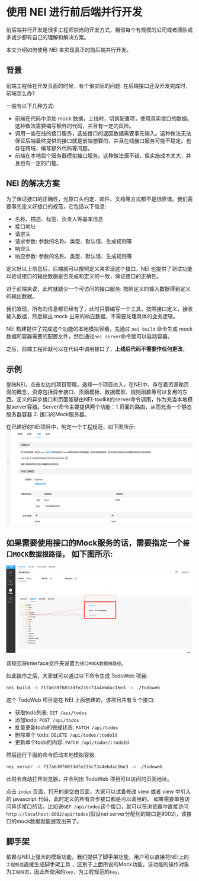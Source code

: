 # 使用 NEI 进行前后端并行开发

前后端并行开发是很多工程师崇尚的开发方式，相信每个有规模的公司或者团队或多或少都有自己的理解和解决方案。

本文介绍如何使用 NEI 来实现真正的前后端并行开发。


## 背景

前端工程师在开发页面的时候，有个很实际的问题: 在后端接口还没开发完成时，前端怎么办?

一般有以下几种方式:

* 前端在代码中添加 mock 数据，上线时，切换配置项，使用真实接口的数据。这种做法需要编写额外的代码，并且有一定的风险。
* 调用一些在线的接口服务，这些接口的返回数据需要事先输入。这种做法无法保证后端最终提供的接口就是前端想要的，并且在线接口服务可能不稳定。也存在跨域、编写额外代码等问题。
* 前端在本地启个服务器模拟接口服务。这种做法很不错，但实施成本太大，并且也有一定的门槛。

## NEI 的解决方案

为了保证接口的正确性，光靠口头约定、邮件、文档等方式都不是很靠谱。我们需要事先定义好接口的规范，它包括以下信息:

* 名称、描述、标签、负责人等基本信息
* 接口地址
* 请求头
* 请求参数: 参数的名称、类型、默认值、生成规则等
* 响应头
* 响应参数: 参数的名称、类型、默认值、生成规则等

定义好以上信息后，后端就可以按照定义来实现这个接口，NEI 也提供了测试功能以验证接口的输出数据是否完成和定义的一致，保证接口的正确性。

对于前端来说，此时就缺少一个可访问的接口服务: 按照定义的输入数据得到定义的输出数据。

我们发现，所有的信息都已经有了，此时只要编写一个工具，按照接口定义，接收输入数据，然后输出 mock 出来的响应数据，不需要处理具体的业务逻辑。

NEI 构建提供了完成这个功能的本地模拟容器，先通过 `nei build` 命令生成 mock 数据和容器需要的配置文件，然后通过`nei server`命令就可以启动容器。

之后，前端工程师就可以在代码中调用接口了，**上线后代码不需要作任何更改**。

## 示例

登陆NEI，点击左边的项目管理，选择一个项目进入。在NEI中，存在着资源和页面的概念，资源包括异步接口、页面模板、数据模型、规则函数等可以复用的东西。定义的异步接口和页面能够由NEI-toolkit的server命令调用，作为充当本地模拟server容器。Server命令主要提供两个功能：1.页面的路由，从而充当一个静态服务器容器 2. 接口的Mock服务器。

在已建好的NEI项目中，制定一个工程规范，如下图所示:
![指定工程规范](./res/nei-set-spec.png)

## 如果需要使用接口的Mock服务的话，需要指定一个`接口MOCK数据根路径`， 如下图所示:
![设置mock根路径](./res/nei-set-mock-dir.png)

该规范将interface文件夹设置为`接口MOCK数据根路径`。

如此操作之后，大家就可以通过以下命令生成 TodoWeb 项目:

```bash
nei build -k 717a630f6033dfe235c73a4e6dac16e3 -o ./todoweb
```

这个 TodoWeb 项目是在 NEI 上面创建的，该项目共有 5 个接口:

* 获取todo列表:             `GET /api/todos`
* 添加todo:                `POST /api/todos`
* 批量更新todo的完成状态:    `PATCH /api/todos`
* 删除单个 todo:            `DELETE /api/todos/:todoId`
* 更新单个todo的内容:        `PATCH /api/todos/:todoId`

然后运行下面的命令启动本地模拟容器:

```bash
nei server -k 717a630f6033dfe235c73a4e6dac16e3 -o ./todoweb
```

此时会自动打开浏览器，并会列出 TodoWeb 项目可以访问的页面地址。

点击 `index` 页面，打开的是空白页面，大家可以试着修改 view 或者 view 中引入的 javascript 代码，此时定义的所有异步接口都是可以调用的。
如果需要单独访问异步接口的话，比如说`GET /api/todos`这个接口，就可以在浏览器中直接访问`http://localhost:8002/api/todos`(假设nei server分配到的端口是8002)，该接口的mock数据就能展现出来了。

## 脚手架

依赖与NEI上强大的模板功能，我们提供了脚手架功能，用户可以直接将NEI上的`工程规范`直接生成脚手架工具
，区别于上面所说的Mock功能，该功能的操作对象为`工程规范`，因此所使用的`key`，为工程规范的`key`，
